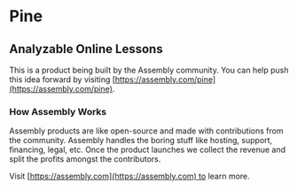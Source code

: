 # Pine

## Analyzable Online Lessons

This is a product being built by the Assembly community. You can help push this idea forward by visiting [https://assembly.com/pine](https://assembly.com/pine).

### How Assembly Works

Assembly products are like open-source and made with contributions from the community. Assembly handles the boring stuff like hosting, support, financing, legal, etc. Once the product launches we collect the revenue and split the profits amongst the contributors.

Visit [https://assembly.com](https://assembly.com) to learn more.
